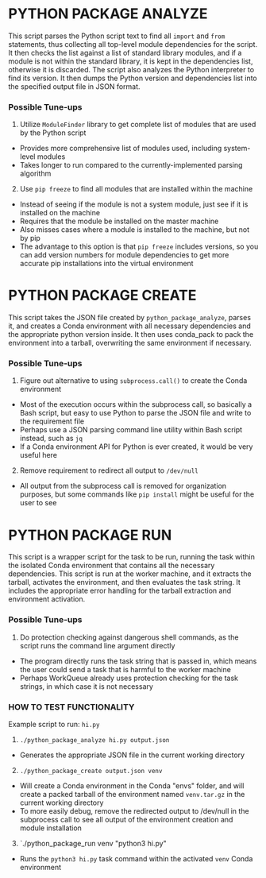 # PYTHON PACKAGE ANALYZE

This script parses the Python script text to find all `import` and `from` statements, thus collecting all top-level module dependencies for the script. It then checks the list against a list of standard library modules, and if a module is not within the standard library, it is kept in the dependencies list, otherwise it is discarded. The script also analyzes the Python interpreter to find its version. It then dumps the Python version and dependencies list into the specified output file in JSON format.

### Possible Tune-ups
1. Utilize `ModuleFinder` library to get complete list of modules that are used by the Python script
- Provides more comprehensive list of modules used, including system-level modules
- Takes longer to run compared to the currently-implemented parsing algorithm
2. Use `pip freeze` to find all modules that are installed within the machine
- Instead of seeing if the module is not a system module, just see if it is installed on the machine
- Requires that the module be installed on the master machine
- Also misses cases where a module is installed to the machine, but not by pip
- The advantage to this option is that `pip freeze` includes versions, so you can add version numbers for module dependencies to get more accurate pip installations into the virtual environment

# PYTHON PACKAGE CREATE

This script takes the JSON file created by `python_package_analyze`, parses it, and creates a Conda environment with all necessary dependencies and the appropriate python version inside. It then uses conda_pack to pack the environment into a tarball, overwriting the same environment if necessary.

### Possible Tune-ups
1. Figure out alternative to using `subprocess.call()` to create the Conda environment 
- Most of the execution occurs within the subprocess call, so basically a Bash script, but easy to use Python to parse the JSON file and write to the requirement file
- Perhaps use a JSON parsing command line utility within Bash script instead, such as `jq`
- If a Conda environment API for Python is ever created, it would be very useful here
2. Remove requirement to redirect all output to `/dev/null`
- All output from the subprocess call is removed for organization purposes, but some commands like `pip install` might be useful for the user to see

# PYTHON PACKAGE RUN

This script is a wrapper script for the task to be run, running the task within the isolated Conda environment that contains all the necessary dependencies. This script is run at the worker machine, and it extracts the tarball, activates the environment, and then evaluates the task string. It includes the appropriate error handling for the tarball extraction and environment activation.

### Possible Tune-ups

1. Do protection checking against dangerous shell commands, as the script runs the command line argument directly
- The program directly runs the task string that is passed in, which means the user could send a task that is harmful to the worker machine
- Perhaps WorkQueue already uses protection checking for the task strings, in which case it is not necessary


### HOW TO TEST FUNCTIONALITY

Example script to run: `hi.py`

1. `./python_package_analyze hi.py output.json`
- Generates the appropriate JSON file in the current working directory
2. `./python_package_create output.json venv`
- Will create a Conda environment in the Conda "envs" folder, and will create a packed tarball of the environment named `venv.tar.gz` in the current working directory
- To more easily debug, remove the redirected output to /dev/null in the subprocess call to see all output of the environment creation and module installation
3. `./python_package_run venv "python3 hi.py"
- Runs the `python3 hi.py` task command within the activated `venv` Conda environment
